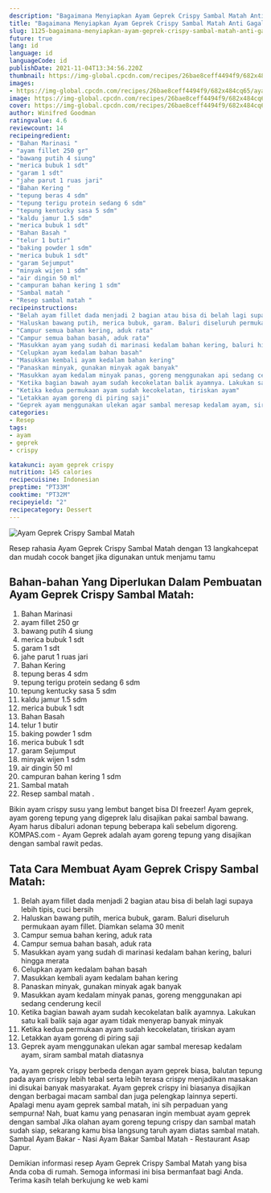 ```yaml
---
description: "Bagaimana Menyiapkan Ayam Geprek Crispy Sambal Matah Anti Gagal"
title: "Bagaimana Menyiapkan Ayam Geprek Crispy Sambal Matah Anti Gagal"
slug: 1125-bagaimana-menyiapkan-ayam-geprek-crispy-sambal-matah-anti-gagal
future: true
lang: id
language: id
languageCode: id
publishDate: 2021-11-04T13:34:56.220Z 
thumbnail: https://img-global.cpcdn.com/recipes/26bae8ceff4494f9/682x484cq65/ayam-geprek-crispy-sambal-matah-foto-resep-utama.png
images:
- https://img-global.cpcdn.com/recipes/26bae8ceff4494f9/682x484cq65/ayam-geprek-crispy-sambal-matah-foto-resep-utama.png
image: https://img-global.cpcdn.com/recipes/26bae8ceff4494f9/682x484cq65/ayam-geprek-crispy-sambal-matah-foto-resep-utama.png
cover: https://img-global.cpcdn.com/recipes/26bae8ceff4494f9/682x484cq65/ayam-geprek-crispy-sambal-matah-foto-resep-utama.png
author: Winifred Goodman
ratingvalue: 4.6
reviewcount: 14
recipeingredient:
- "Bahan Marinasi "
- "ayam fillet 250 gr"
- "bawang putih 4 siung"
- "merica bubuk 1 sdt"
- "garam 1 sdt"
- "jahe parut 1 ruas jari"
- "Bahan Kering "
- "tepung beras 4 sdm"
- "tepung terigu protein sedang 6 sdm"
- "tepung kentucky sasa 5 sdm"
- "kaldu jamur 1.5 sdm"
- "merica bubuk 1 sdt"
- "Bahan Basah "
- "telur 1 butir"
- "baking powder 1 sdm"
- "merica bubuk 1 sdt"
- "garam Sejumput"
- "minyak wijen 1 sdm"
- "air dingin 50 ml"
- "campuran bahan kering 1 sdm"
- "Sambal matah "
- "Resep sambal matah "
recipeinstructions:
- "Belah ayam fillet dada menjadi 2 bagian atau bisa di belah lagi supaya lebih tipis, cuci bersih"
- "Haluskan bawang putih, merica bubuk, garam. Baluri diseluruh permukaan ayam fillet. Diamkan selama 30 menit"
- "Campur semua bahan kering, aduk rata"
- "Campur semua bahan basah, aduk rata"
- "Masukkan ayam yang sudah di marinasi kedalam bahan kering, baluri hingga merata"
- "Celupkan ayam kedalam bahan basah"
- "Masukkan kembali ayam kedalam bahan kering"
- "Panaskan minyak, gunakan minyak agak banyak"
- "Masukkan ayam kedalam minyak panas, goreng menggunakan api sedang cenderung kecil"
- "Ketika bagian bawah ayam sudah kecokelatan balik ayamnya. Lakukan satu kali balik saja agar ayam tidak menyerap banyak minyak"
- "Ketika kedua permukaan ayam sudah kecokelatan, tiriskan ayam"
- "Letakkan ayam goreng di piring saji"
- "Geprek ayam menggunakan ulekan agar sambal meresap kedalam ayam, siram sambal matah diatasnya"
categories:
- Resep
tags:
- ayam
- geprek
- crispy

katakunci: ayam geprek crispy 
nutrition: 145 calories
recipecuisine: Indonesian
preptime: "PT33M"
cooktime: "PT32M"
recipeyield: "2"
recipecategory: Dessert
---
```



![Ayam Geprek Crispy Sambal Matah](https://img-global.cpcdn.com/recipes/26bae8ceff4494f9/682x484cq65/ayam-geprek-crispy-sambal-matah-foto-resep-utama.png)

Resep rahasia Ayam Geprek Crispy Sambal Matah    dengan 13 langkahcepat dan mudah cocok banget jika digunakan untuk menjamu tamu

<!--inarticleads1-->

## Bahan-bahan Yang Diperlukan Dalam Pembuatan Ayam Geprek Crispy Sambal Matah:

1. Bahan Marinasi 
1. ayam fillet 250 gr
1. bawang putih 4 siung
1. merica bubuk 1 sdt
1. garam 1 sdt
1. jahe parut 1 ruas jari
1. Bahan Kering 
1. tepung beras 4 sdm
1. tepung terigu protein sedang 6 sdm
1. tepung kentucky sasa 5 sdm
1. kaldu jamur 1.5 sdm
1. merica bubuk 1 sdt
1. Bahan Basah 
1. telur 1 butir
1. baking powder 1 sdm
1. merica bubuk 1 sdt
1. garam Sejumput
1. minyak wijen 1 sdm
1. air dingin 50 ml
1. campuran bahan kering 1 sdm
1. Sambal matah 
1. Resep sambal matah   . 

Bikin ayam crispy susu yang lembut banget bisa DI freezer! Ayam geprek, ayam goreng tepung yang digeprek lalu disajikan pakai sambal bawang. Ayam harus dibaluri adonan tepung beberapa kali sebelum digoreng. KOMPAS.com - Ayam Geprek adalah ayam goreng tepung yang disajikan dengan sambal rawit pedas. 

<!--inarticleads2-->

## Tata Cara Membuat Ayam Geprek Crispy Sambal Matah:

1. Belah ayam fillet dada menjadi 2 bagian atau bisa di belah lagi supaya lebih tipis, cuci bersih
1. Haluskan bawang putih, merica bubuk, garam. Baluri diseluruh permukaan ayam fillet. Diamkan selama 30 menit
1. Campur semua bahan kering, aduk rata
1. Campur semua bahan basah, aduk rata
1. Masukkan ayam yang sudah di marinasi kedalam bahan kering, baluri hingga merata
1. Celupkan ayam kedalam bahan basah
1. Masukkan kembali ayam kedalam bahan kering
1. Panaskan minyak, gunakan minyak agak banyak
1. Masukkan ayam kedalam minyak panas, goreng menggunakan api sedang cenderung kecil
1. Ketika bagian bawah ayam sudah kecokelatan balik ayamnya. Lakukan satu kali balik saja agar ayam tidak menyerap banyak minyak
1. Ketika kedua permukaan ayam sudah kecokelatan, tiriskan ayam
1. Letakkan ayam goreng di piring saji
1. Geprek ayam menggunakan ulekan agar sambal meresap kedalam ayam, siram sambal matah diatasnya


Ya, ayam geprek crispy berbeda dengan ayam geprek biasa, balutan tepung pada ayam crispy lebih tebal serta lebih terasa crispy menjadikan masakan ini disukai banyak masyarakat. Ayam geprek crispy ini biasanya disajikan dengan berbagai macam sambal dan juga pelengkap lainnya seperti. Apalagi menu ayam geprek sambal matah, ini sih perpaduan yang sempurna! Nah, buat kamu yang penasaran ingin membuat ayam geprek dengan sambal Jika olahan ayam goreng tepung crispy dan sambal matah sudah siap, sekarang kamu bisa langsung taruh ayam diatas sambal matah. Sambal Ayam Bakar - Nasi Ayam Bakar Sambal Matah - Restaurant Asap Dapur. 

Demikian informasi  resep Ayam Geprek Crispy Sambal Matah   yang bisa Anda coba di rumah. Semoga informasi ini bisa bermanfaat bagi Anda. Terima kasih telah berkujung ke web kami
